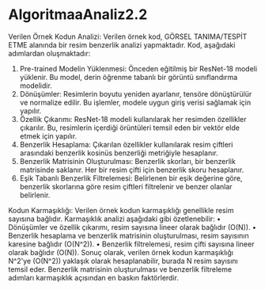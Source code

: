 # AlgoritmaaAnaliz2.2


Verilen Örnek Kodun Analizi:
Verilen örnek kod, GÖRSEL TANIMA/TESPİT ETME alanında bir resim benzerlik analizi yapmaktadır. Kod, aşağıdaki adımlardan oluşmaktadır:
1.	Pre-trained Modelin Yüklenmesi: Önceden eğitilmiş bir ResNet-18 modeli yüklenir. Bu model, derin öğrenme tabanlı bir görüntü sınıflandırma modelidir.
2.	Dönüşümler: Resimlerin boyutu yeniden ayarlanır, tensöre dönüştürülür ve normalize edilir. Bu işlemler, modele uygun giriş verisi sağlamak için yapılır.
3.	Özellik Çıkarımı: ResNet-18 modeli kullanılarak her resimden özellikler çıkarılır. Bu, resimlerin içerdiği örüntüleri temsil eden bir vektör elde etmek için yapılır.
4.	Benzerlik Hesaplama: Çıkarılan özellikler kullanılarak resim çiftleri arasındaki benzerlik kosinüs benzerliği metriğiyle hesaplanır.
5.	Benzerlik Matrisinin Oluşturulması: Benzerlik skorları, bir benzerlik matrisinde saklanır. Her bir resim çifti için benzerlik skoru hesaplanır.
6.	Eşik Tabanlı Benzerlik Filtrelemesi: Belirlenen bir eşik değerine göre, benzerlik skorlarına göre resim çiftleri filtrelenir ve benzer olanlar belirlenir.


Kodun Karmaşıklığı:
Verilen örnek kodun karmaşıklığı genellikle resim sayısına bağlıdır. Karmaşıklık analizi aşağıdaki gibi özetlenebilir:
•	Dönüşümler ve özellik çıkarımı, resim sayısına lineer olarak bağlıdır (O(N)).
•	Benzerlik hesaplama ve benzerlik matrisinin oluşturulması, resim sayısının karesine bağlıdır (O(N^2)).
•	Benzerlik filtrelemesi, resim çifti sayısına lineer olarak bağlıdır (O(N)).
Sonuç olarak, verilen örnek kodun karmaşıklığı N^2'ye (O(N^2)) yaklaşık olarak hesaplanabilir, burada N resim sayısını temsil eder. Benzerlik matrisinin oluşturulması ve benzerlik filtreleme adımları karmaşıklık açısından en baskın faktörlerdir.
